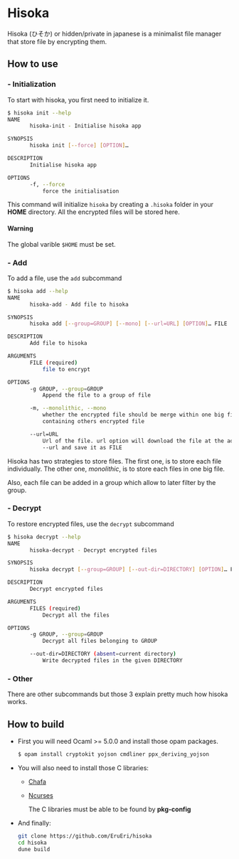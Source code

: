 # Hisoka

Hisoka (ひそか) or hidden/private in japanese is a minimalist file manager that store file by encrypting them.

## How to use

### - **Initialization**

To start with hisoka, you first need to initialize it.

```sh
$ hisoka init --help
NAME
       hisoka-init - Initialise hisoka app

SYNOPSIS
       hisoka init [--force] [OPTION]…

DESCRIPTION
       Initialise hisoka app

OPTIONS
       -f, --force
           force the initialisation
```
This command will initialize ```hisoka``` by creating a ```.hisoka``` folder in your **HOME** directory.
All the encrypted files will be stored here.

#### **Warning**
The global varible ```$HOME``` must be set.

### - **Add**
To add a file, use the ```add``` subcommand
```sh
$ hisoka add --help
NAME
       hisoka-add - Add file to hisoka

SYNOPSIS
       hisoka add [--group=GROUP] [--mono] [--url=URL] [OPTION]… FILE

DESCRIPTION
       Add file to hisoka

ARGUMENTS
       FILE (required)
           file to encrypt

OPTIONS
       -g GROUP, --group=GROUP
           Append the file to a group of file

       -m, --monolithic, --mono
           whether the encrypted file should be merge within one big file
           containing others encrypted file

       --url=URL
           Url of the file. url option will download the file at the address
           --url and save it as FILE
```
Hisoka has two strategies to store files. The first one, is to store each file individually. The other one, _monolithic_, is to store each files in one big file.

Also, each file can be added in a group which allow to later filter by the group.

### - **Decrypt**
To restore encrypted files, use the ```decrypt``` subcommand
```sh
$ hisoka decrypt --help
NAME
       hisoka-decrypt - Decrypt encrypted files

SYNOPSIS
       hisoka decrypt [--group=GROUP] [--out-dir=DIRECTORY] [OPTION]… FILES…

DESCRIPTION
       Decrypt encrypted files

ARGUMENTS
       FILES (required)
           Decrypt all the files

OPTIONS
       -g GROUP, --group=GROUP
           Decrypt all files belonging to GROUP

       --out-dir=DIRECTORY (absent=current directory)
           Write decrypted files in the given DIRECTORY
```

### - **Other**
There are other subcommands but those 3 explain pretty much how hisoka works.


## How to build
- First you will need Ocaml >= 5.0.0 and install those opam packages.
    ```sh
    $ opam install cryptokit yojson cmdliner ppx_deriving_yojson
    ```

- You will also need to install those C libraries:
  - [Chafa](https://github.com/hpjansson/chafa)
  - [Ncurses](https://invisible-island.net/ncurses/ncurses.html)
    
    The C libraries must be able to be found by **pkg-config**

- And finally:
  ```sh
  git clone https://github.com/EruEri/hisoka
  cd hisoka
  dune build
  ```


